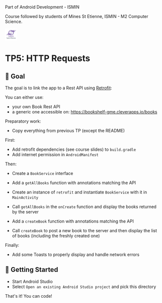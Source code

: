 Part of Android Development - ISMIN

Course followed by students of Mines St Etienne, ISMIN - M2 Computer Science.

[![Mines St Etienne](./logo.png)](https://www.mines-stetienne.fr/)

# TP5: HTTP Requests

## 📝 Goal

The goal is to link the app to a Rest API using [Retrofit](https://square.github.io/retrofit/):

You can either use:
 - your own Book Rest API
 - a generic one accessible on: https://bookshelf-gme.cleverapps.io/books

Preparatory work:
- Copy everything from previous TP (except the README)

First:
- Add retrofit dependencies (see course slides) to `build.gradle`
- Add internet permission in `AndroidManifest`

Then:
- Create a `BookService` interface
- Add a `getAllBooks` function with annotations matching the API
- Create an instance of `retrofit` and instantiate `BookService` with it in `MainActivity`
- Call `getAllBooks` in the `onCreate` function and display the books returned by the server

- Add a `createBook` function with annotations matching the API
- Call `createBook` to post a new book to the server and then display the list of books (including the freshly created one)

Finally:
- Add some Toasts to properly display and handle network errors

## 🚀 Getting Started

 - Start Android Studio
 - Select `Open an existing Android Studio project` and pick this directory

That's it! You can code!

